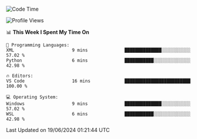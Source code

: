 <!--START_SECTION:waka-->
![Code Time](http://img.shields.io/badge/Code%20Time-655%20hrs%2056%20mins-blue)

![Profile Views](http://img.shields.io/badge/Profile%20Views-16-blue)

📊 **This Week I Spent My Time On** 

```text
💬 Programming Languages: 
XML                      9 mins              ██████████████░░░░░░░░░░░   57.02 % 
Python                   6 mins              ███████████░░░░░░░░░░░░░░   42.98 % 

🔥 Editors: 
VS Code                  16 mins             █████████████████████████   100.00 % 

💻 Operating System: 
Windows                  9 mins              ██████████████░░░░░░░░░░░   57.02 % 
WSL                      6 mins              ███████████░░░░░░░░░░░░░░   42.98 % 
```


 Last Updated on 19/06/2024 01:21:44 UTC
<!--END_SECTION:waka-->
